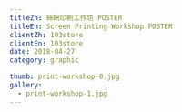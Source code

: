 ```yaml
---
titleZh: 絲網印刷工作坊 POSTER
titleEn: Screen Printing Workshop POSTER
clientZh: 103store
clientEn: 103store
date: 2018-04-27
category: graphic

thumb: print-workshop-0.jpg
gallery:
  - print-workshop-1.jpg
---
```

